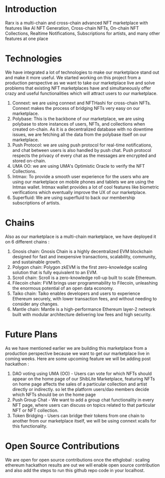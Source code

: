 # Introduction

Rarx is a multi-chain and cross-chain advanced NFT marketplace with features like AI NFT Generation, Cross-chain NFTs, On-chain NFT Collections, Realtime Notifications, Subscriptions for artists, and many other features at one place

# Technologies

We have integrated a lot of technologies to make our marketplace stand out and make it more useful. We started working on this project from a production perspective as we want to take our marketplace live and solve problems that existing NFT marketplaces have and simultaneously offer crazy and useful functionalities which will attract users to our marketplace.

1. Connext: we are using connext and NFTHashi for cross-chain NFTs. Connext makes the process of bridging NFTs very easy on our marketplace.
2. Polybase: This is the backbone of our marketplace, we are using polybase to store instances of users, NFTs, and collections when created on-chain. As it is a decentralized database with no downtime issues, we are fetching all the data from the polybase itself on our marketplace.
3. Push Protocol: we are using push protocol for real-time notifications, and chat between users is also handled by push chat. Push protocol respects the privacy of every chat as the messages are encrypted and stored on-chain.
4. UMA OO: we are using UMA's Optimistic Oracle to verify the NFT Collections.
5. Intmax: To provide a smooth user experience for the users who are using our marketplace on mobile phones and tablets we are using the Intmax wallet. Intmax wallet provides a lot of cool features like biometric verifications which eventually improve the UX of our marketplace.
6. Superfluid: We are using superfluid to back our membership subscriptions of artists.

# Chains

Also as our marketplace is a multi-chain marketplace, we have deployed it on 6 different chains :

1. Gnosis chain: Gnosis Chain is a highly decentralized EVM blockchain designed for fast and inexpensive transactions, scalability, community, and sustainable growth.
2. Polygon chain: Polygon zkEVM is the first zero-knowledge scaling solution that is fully equivalent to an EVM.
3. Scroll chain: Scroll is a zero-knowledge roll-up built to scale Ethereum.
4. Filecoin chain: FVM brings user programmability to Filecoin, unleashing the enormous potential of an open data economy.
5. Taiko chain: Taiko enables developers and users to experience Ethereum securely, with lower transaction fees, and without needing to consider any changes.
6. Mantle chain: Mantle is a high-performance Ethereum layer-2 network built with modular architecture delivering low fees and high security.

# Future Plans

As we have mentioned earlier we are building this marketplace from a production perspective because we want to get our marketplace live in coming weeks.
Here are some upcoming feature we will be adding post hackathon :

1. DAO voting using UMA (OO) -
   Users can vote for which NFTs should appear on the home page of our ShibLite Marketplace, featuring NFTs on home page affects the sales of a particular collection and artist directly or indirectly. so let the platform users/dao members decide which NFTs should be on the home page
2. Push Group Chat -
   We want to add a group chat functionality in every NFT page, where users can discuss on topics related to that particular NFT or NFT collection.
3. Token Bridging -
   Users can bridge their tokens from one chain to another from our marketplace itself, we will be using connext xcalls for this functionality.

# Open Source Contributions

We are open for open source contributions once the ethglobal : scaling ethereum hackathon results are out we will enable open source contribution and also add the steps to run this github repo code in your localhost.
